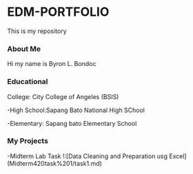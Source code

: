 # EDM-PORTFOLIO
This is my repository
### About Me
Hi my name is Byron L. Bondoc
### Educational
College: City College of Angeles (BSIS)

-High School:Sapang Bato National High SChool

-Elementary: Sapang bato Elementary School
### My Projects

-Midterm Lab Task !:[Data Cleaning and Preparation usg Excel] (Midterm420task%201/task1.md)
